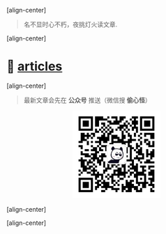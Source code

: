 ﻿[align-center]

> 名不显时心不朽，夜挑灯火读文章.

[align-center]

# 📝 [articles](/articles/)

[align-center]

> 最新文章会先在 **公众号** 推送（微信搜 **偷心怪**）

<div style="margin:0 auto;width:40%">
  <img id="qrCode" src="static/qrcode.jpg" alt="qrcode" style="text-align:center;">
</div>

[align-center]

[align-center]

<script>
  function setBackground() {
    var vertical = window.innerWidth > 940 ? 'bottom' : 'top';
    document.body.style.background='url(/static/botman-light.jpg) repeat-y center center fixed';
    document.body.style.backgroundSize = '100% auto';
  }
  setBackground();
  window.onresize = setBackground;
</script>
